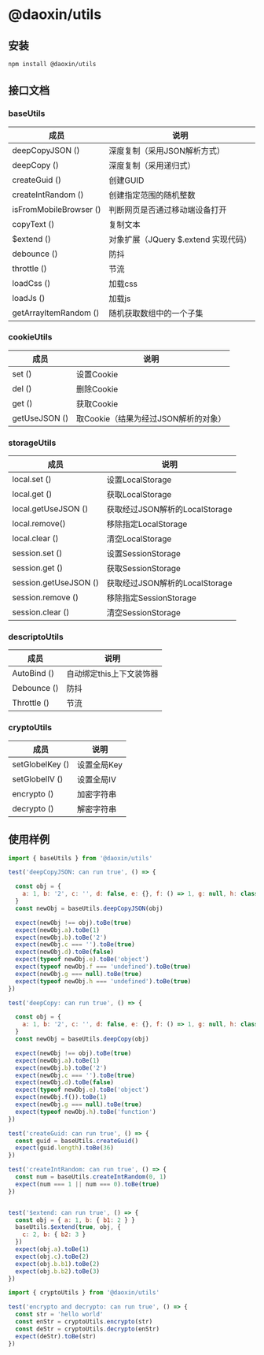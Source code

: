 # @daoxin/utils
## 安装

```bash
npm install @daoxin/utils
```

## 接口文档

### baseUtils

| 成员                   | 说明                                 |
| ---------------------- | ------------------------------------ |
| deepCopyJSON ()        | 深度复制（采用JSON解析方式）         |
| deepCopy ()            | 深度复制（采用递归式）               |
| createGuid ()          | 创建GUID                             |
| createIntRandom ()     | 创建指定范围的随机整数               |
| isFromMobileBrowser () | 判断网页是否通过移动端设备打开       |
| copyText ()            | 复制文本                             |
| $extend ()             | 对象扩展（JQuery $.extend 实现代码） |
| debounce ()            | 防抖                                 |
| throttle ()            | 节流                                 |
| loadCss ()             | 加载css                              |
| loadJs ()              | 加载js                               |
| getArrayItemRandom ()  | 随机获取数组中的一个子集                               |

### cookieUtils

| 成员          | 说明                                 |
| ------------- | ------------------------------------ |
| set ()        | 设置Cookie                           |
| del ()        | 删除Cookie                           |
| get ()        | 获取Cookie                           |
| getUseJSON () | 取Cookie（结果为经过JSON解析的对象） |

### storageUtils

| 成员                  | 说明                           |
| --------------------- | ------------------------------ |
| local.set ()          | 设置LocalStorage               |
| local.get ()          | 获取LocalStorage               |
| local.getUseJSON ()   | 获取经过JSON解析的LocalStorage |
| local.remove()        | 移除指定LocalStorage           |
| local.clear ()        | 清空LocalStorage               |
| session.set ()        | 设置SessionStorage             |
| session.get ()        | 获取SessionStorage             |
| session.getUseJSON () | 获取经过JSON解析的LocalStorage |
| session.remove ()     | 移除指定SessionStorage         |
| session.clear ()      | 清空SessionStorage             |

### descriptoUtils

| 成员        | 说明                     |
| ----------- | ------------------------ |
| AutoBind () | 自动绑定this上下文装饰器 |
| Debounce () | 防抖                     |
| Throttle () | 节流                     |

### cryptoUtils

| 成员            | 说明        |
| --------------- | ----------- |
| setGlobelKey () | 设置全局Key |
| setGlobelIV ()  | 设置全局IV  |
| encrypto ()     | 加密字符串  |
| decrypto ()     | 解密字符串  |

## 使用样例

```javascript
import { baseUtils } from '@daoxin/utils'

test('deepCopyJSON: can run true', () => {

  const obj = {
    a: 1, b: '2', c: '', d: false, e: {}, f: () => 1, g: null, h: class {}
  }
  const newObj = baseUtils.deepCopyJSON(obj)

  expect(newObj !== obj).toBe(true)
  expect(newObj.a).toBe(1)
  expect(newObj.b).toBe('2')
  expect(newObj.c === '').toBe(true)
  expect(newObj.d).toBe(false)
  expect(typeof newObj.e).toBe('object')
  expect(typeof newObj.f === 'undefined').toBe(true)
  expect(newObj.g === null).toBe(true)
  expect(typeof newObj.h === 'undefined').toBe(true)
})

test('deepCopy: can run true', () => {

  const obj = {
    a: 1, b: '2', c: '', d: false, e: {}, f: () => 1, g: null, h: class {}
  }
  const newObj = baseUtils.deepCopy(obj)

  expect(newObj !== obj).toBe(true)
  expect(newObj.a).toBe(1)
  expect(newObj.b).toBe('2')
  expect(newObj.c === '').toBe(true)
  expect(newObj.d).toBe(false)
  expect(typeof newObj.e).toBe('object')
  expect(newObj.f()).toBe(1)
  expect(newObj.g === null).toBe(true)
  expect(typeof newObj.h).toBe('function')
})

test('createGuid: can run true', () => {
  const guid = baseUtils.createGuid()
  expect(guid.length).toBe(36)
})

test('createIntRandom: can run true', () => {
  const num = baseUtils.createIntRandom(0, 1)
  expect(num === 1 || num === 0).toBe(true)
})


test('$extend: can run true', () => {
  const obj = { a: 1, b: { b1: 2 } }
  baseUtils.$extend(true, obj, {
    c: 2, b: { b2: 3 }
  })
  expect(obj.a).toBe(1)
  expect(obj.c).toBe(2)
  expect(obj.b.b1).toBe(2)
  expect(obj.b.b2).toBe(3)
})
```

```javascript
import { cryptoUtils } from '@daoxin/utils'

test('encrypto and decrypto: can run true', () => {
  const str = 'hello world'
  const enStr = cryptoUtils.encrypto(str)
  const deStr = cryptoUtils.decrypto(enStr)
  expect(deStr).toBe(str)
})

```

